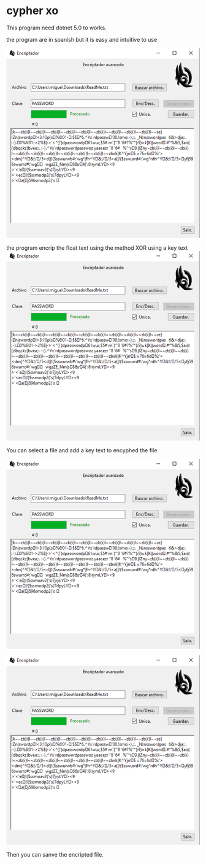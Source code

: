 # cypher xo
This program need dotnet 5.0 to works.

the program are in spanish but it is easy and intuitive to use

![Imagen Alt](https://github.com/FierSet/encriptaci-n-xor/blob/d7a71f567908c2fe6c33ae1926d0393c1571ad18/image.png)

the program encrip the float text using the method XOR using a key text
![Imagen Alt](https://github.com/FierSet/encriptaci-n-xor/blob/3275a2e8c6701a8527b9bc9ca21db34072c610f0/image.png)

You can select a file and add a key text to encyphed the file

![Imagen Alt](https://github.com/FierSet/encriptaci-n-xor/blob/3dc8a9be21070c70885a0c2f132b712eaa53c7ba/image.png)

![Imagen Alt](https://github.com/FierSet/encriptaci-n-xor/blob/ad2217c6be5b7df14731a384adbb77bf7f3a6d01/image.png)

Then you can sanve the encripted file.
